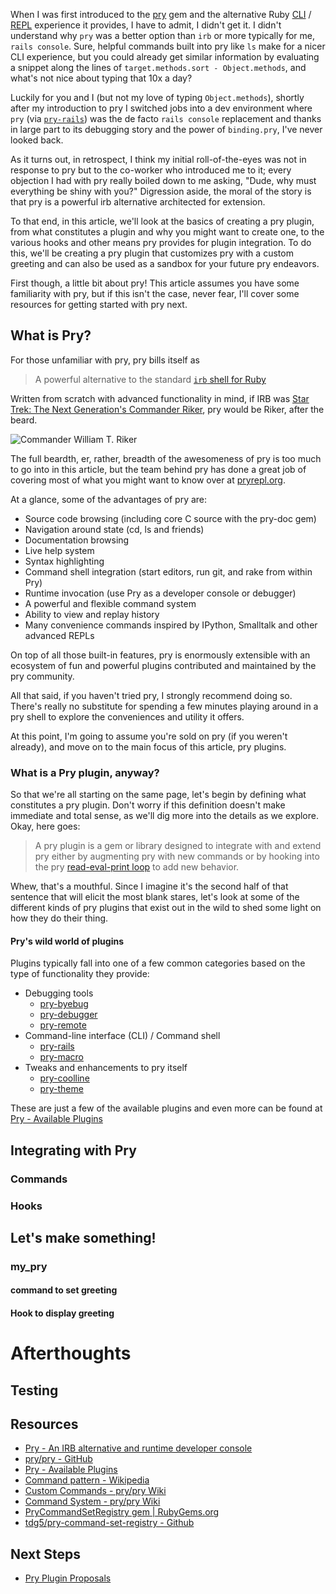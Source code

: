 When I was first introduced to the [pry](https://rubygems.org/gems/pry) gem
and the alternative Ruby
[CLI](https://en.wikipedia.org/wiki/Command-line_interface) /
[REPL](https://en.wikipedia.org/wiki/Read%E2%80%93eval%E2%80%93print_loop)
experience it provides, I have to admit, I didn't get it. I didn't understand
why `pry` was a better option than `irb` or more typically for me, `rails
console`. Sure, helpful commands built into pry like `ls` make for a nicer CLI
experience, but you could already get similar information by evaluating a
snippet along the lines of `target.methods.sort - Object.methods`, and what's
not nice about typing that 10x a day?

Luckily for you and I (but not my love of typing `Object.methods`), shortly
after my introduction to pry I switched jobs into a dev environment where `pry`
(via [`pry-rails`](https://github.com/rweng/pry-rails)) was the de facto `rails
console` replacement and thanks in large part to its debugging story and the
power of `binding.pry`, I've never looked back.

As it turns out, in retrospect, I think my initial roll-of-the-eyes was not in
response to pry but to the co-worker who introduced me to it; every objection
I had with pry really boiled down to me asking, "Dude, why must everything be
shiny with you?" Digression aside, the moral of the story is that pry is a
powerful irb alternative architected for extension.

To that end, in this article, we'll look at the basics of creating a pry
plugin, from what constitutes a plugin and why you might want to create one, to
the various hooks and other means pry provides for plugin integration. To do
this, we'll be creating a pry plugin that customizes pry with a custom
greeting and can also be used as a sandbox for your future pry endeavors.

First though, a little bit about pry! This article assumes you have some
familiarity with pry, but if this isn't the case, never fear, I'll cover some
resources for getting started with pry next.

## What is Pry?

For those unfamiliar with pry, pry bills itself as

> A powerful alternative to the standard [`irb` shell for
> Ruby](https://en.wikipedia.org/wiki/Interactive_Ruby_Shell)

Written from scratch with advanced functionality in mind, if IRB was [Star
Trek: The Next Generation's Commander
Riker](https://en.wikipedia.org/wiki/William_Riker), pry would be Riker, after
the beard.

![Commander William T.  Riker](https://s3.amazonaws.com/tdg5/blog/wp-content/uploads/2015/06/04124355/riker.jpg)

The full beardth, er, rather, breadth of the awesomeness of pry is
too much to go into in this article, but the team behind pry has done a great
job of covering most of what you might want to know over at
[pryrepl.org](http://pryrepl.org/).

At a glance, some of the advantages of pry are:

  - Source code browsing (including core C source with the pry-doc gem)
  - Navigation around state (cd, ls and friends)
  - Documentation browsing
  - Live help system
  - Syntax highlighting
  - Command shell integration (start editors, run git, and rake from within Pry)
  - Runtime invocation (use Pry as a developer console or debugger)
  - A powerful and flexible command system
  - Ability to view and replay history
  - Many convenience commands inspired by IPython, Smalltalk and other advanced
    REPLs

On top of all those built-in features, pry is enormously extensible with an
ecosystem of fun and powerful plugins contributed and maintained by the
pry community.

All that said, if you haven't tried pry, I strongly recommend doing so. There's
really no substitute for spending a few minutes playing around in a pry shell to
explore the conveniences and utility it offers.

At this point, I'm going to assume you're sold on pry (if you weren't already),
and move on to the main focus of this article, pry plugins.

### What is a Pry plugin, anyway?

So that we're all starting on the same page, let's begin by defining what
constitutes a pry plugin. Don't worry if this definition doesn't make
immediate and total sense, as we'll dig more into the details as we explore.
Okay, here goes:

> A pry plugin is a gem or library designed to integrate with and extend pry
> either by augmenting pry with new commands or by hooking into the pry
> [read-eval-print loop](https://en.wikipedia.org/wiki/Read%E2%80%93eval%E2%80%93print_loop) to
> add new behavior.

Whew, that's a mouthful. Since I imagine it's the second half of that sentence
that will elicit the most blank stares, let's look at some of the different
kinds of pry plugins that exist out in the wild to shed some light on how they do
their thing.

#### Pry's wild world of plugins

Plugins typically fall into one of a few common categories based on the type of
functionality they provide:

  - Debugging tools
    - [pry-byebug](https://github.com/deivid-rodriguez/pry-byebug)
    - [pry-debugger](https://github.com/nixme/pry-debugger)
    - [pry-remote](https://github.com/mon-ouie/pry-remote)
  - Command-line interface (CLI) / Command shell
    - [pry-rails](https://github.com/rweng/pry-rails)
    - [pry-macro](https://github.com/baweaver/pry-macro)
  - Tweaks and enhancements to pry itself
    - [pry-coolline](https://github.com/pry/pry-coolline)
    - [pry-theme](https://github.com/kyrylo/pry-theme)

These are just a few of the available plugins and even more can be found at
[Pry - Available Plugins](https://github.com/pry/pry/wiki/Available-plugins)

## Integrating with Pry

### Commands

### Hooks

## Let's make something!

### my_pry

#### command to set greeting

#### Hook to display greeting

# Afterthoughts

## Testing

## Resources

- [Pry - An IRB alternative and runtime developer console](http://pryrepl.org/)
- [pry/pry - GitHub](https://github.com/pry/pry)
- [Pry - Available Plugins](https://github.com/pry/pry/wiki/Available-plugins)
- [Command pattern - Wikipedia](https://en.wikipedia.org/wiki/Command_pattern)
- [Custom Commands - pry/pry Wiki](https://github.com/pry/pry/wiki/Custom-commands)
- [Command System - pry/pry Wiki](https://github.com/pry/pry/wiki/Command-system)
- [PryCommandSetRegistry gem | RubyGems.org](https://rubygems.org/gems/pry-command-set-registry)
- [tdg5/pry-command-set-registry - Github](https://github.com/tdg5/pry-command-set-registry)

## Next Steps

- [Pry Plugin Proposals](https://github.com/pry/pry/wiki/Plugin-Proposals)
